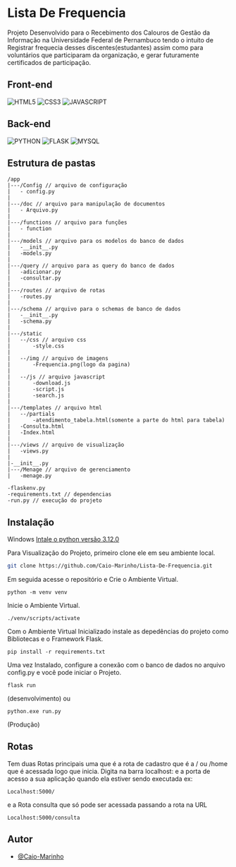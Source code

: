 # Lista De Frequencia

Projeto Desenvolvido para o
Recebimento dos Calouros de Gestão da Informação na Universidade Federal de Pernambuco
tendo o intuito de Registrar frequecia desses discentes(estudantes) assim como para voluntários que participaram
da organização, e gerar futuramente certificados de participação.

## Front-end
![HTML5](https://img.shields.io/badge/-HTML-black?logo=HTML5&style=social)
![CSS3](https://img.shields.io/badge/-CSS-black?logo=css3&style=social)
![JAVASCRIPT](https://img.shields.io/badge/-JS-black?logo=javascript&style=social)

## Back-end
![PYTHON](https://img.shields.io/badge/-PYTHON-black?logo=python&style=social)
![FLASK](https://img.shields.io/badge/-FLASK-black?logo=flask&style=social)
![MYSQL](https://img.shields.io/badge/-MYSQL-black?logo=mysql&style=social)

## Estrutura de pastas
```
/app
|---/Config // arquivo de configuração
|   - config.py 
|
|---/doc // arquivo para manipulação de documentos
|   - Arquivo.py 
|
|---/functions // arquivo para funções
|   - function 
|
|---/models // arquivo para os modelos do banco de dados
|   -__init__.py
|   -models.py 
|
|---/query // arquivo para as query do banco de dados
|   -adicionar.py 
|   -consultar.py 
|
|---/routes // arquivo de rotas
|   -routes.py 
|
|---/schema // arquivo para o schemas de banco de dados
|   -__init__.py
|   -schema.py 
|
|---/static
|   --/css // arquivo css
|       -style.css 
|
|   --/img // arquivo de imagens
|       -Frequencia.png(logo da pagina)  
|
|   --/js // arquivo javascript
|       -download.js
|       -script.js
|       -search.js
|
|---/templates // arquivo html
|   --/partials
|       -atendimento_tabela.html(somente a parte do html para tabela)
|   -Consulta.html
|   -Index.html
|
|---/views // arquivo de visualização
|   -views.py
|
|-__init__.py
|---/Menage // arquivo de gerenciamento
|   -menage.py

-flaskenv.py
-requirements.txt // dependencias
-run.py // execução do projeto

```

## Instalação

Windows
[Intale o python versão 3.12.0](https://www.python.org/downloads/release/python-3120/)
    
Para Visualização do Projeto, primeiro clone ele em seu ambiente local.

```bash
git clone https://github.com/Caio-Marinho/Lista-De-Frequencia.git
```

Em seguida acesse o repositório e Crie o Ambiente Virtual.

```
python -m venv venv
```
Inicie o Ambiente Virtual.
```
./venv/scripts/activate
```
Com o Ambiente Virtual Inicializado instale as depedências do projeto como Bibliotecas e o Framework Flask.
```
pip install -r requirements.txt
```
Uma vez Instalado, configure a conexão com o banco de dados no arquivo config.py e você pode iniciar o Projeto.
    
```
flask run 
```
(desenvolvimento)
ou
```
python.exe run.py 
```
(Produção)

## Rotas
Tem duas Rotas principais 
uma que é a rota de cadastro que é a / ou /home que é acessada logo que inicia.
Digita na barra localhost: e a porta de acesso a sua aplicação quando ela estiver sendo executada ex:
```
Localhost:5000/ 
```
e a Rota consulta que só pode ser acessada passando a rota na URL
```
Localhost:5000/consulta
```
## Autor

- [@Caio-Marinho](https://github.com/Caio-Marinho)

